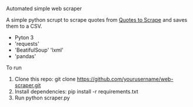 Automated simple web scraper

A simple python scrupt to scrape quotes from [Quotes to Scrape](http://quotes.toscrape.com) and saves them to a CSV.

- Pyton 3
- 'requests'
- 'BeatifulSoup' 'lxml'
- 'pandas'

To run
1. Clone this repo:
    git clone https://github.com/yourusername/web-scraper.git
2. Install dependencies:
    pip install -r requirements.txt
3. Run
    python scraper.py
